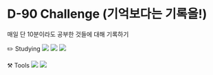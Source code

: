 # D-90 Challenge (기억보다는 기록을!)

매일 단 10분이라도 공부한 것들에 대해 기록하기

✏️ Studying
<img src="https://img.shields.io/badge/HTM5-#E34F26?style=flat-square&logo=HTML5&logoColor=#E34F26"/>
<img src="https://img.shields.io/badge/CSS3-#1572B6?style=flat-square&logo=CSS3&logoColor=#1572B6"/>
<img src="https://img.shields.io/badge/JavaScript-#F7DF1E?style=flat-square&logo=JavaScript&logoColor=#F7DF1E"/>

⚒️ Tools
<img src="https://img.shields.io/badge/VisualStudioCode-#007ACC?style=flat-square&logo=VisualStudioCode&logoColor=#007ACC"/>
<img src="https://img.shields.io/badge/Github-#181717?style=flat-square&logo=Github&logoColor=#181717"/>
